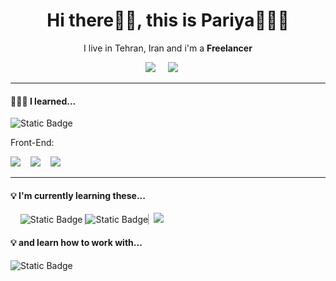 <h1 align='center'> Hi there👋🏻, this is Pariya👩🏻‍💻 </h1>

<p align='center'>
  I live in Tehran, Iran and i'm a <b>Freelancer</b>
</p>

<p align='center'>
  <a href="www.linkedin.com/in/pariya-shamshiri"><img src="https://img.shields.io/badge/linkedin-%230077B5.svg?&style=for-the-badge&logo=linkedin&logoColor=white" /></a>&nbsp;&nbsp;&nbsp;&nbsp;
  <a href="mailto:pariyashamshiri@gmail.com    "><img src="https://img.shields.io/badge/gmail-%23D14836.svg?&style=for-the-badge&logo=gmail&logoColor=white"/></a> &nbsp;&nbsp;&nbsp;&nbsp;
</p>

<hr>

<h4>💁🏻‍♀️ I learned...</h4>

<p><img alt="Static Badge" src="https://img.shields.io/badge/CSharp-239120?style=for-the-badge&logo=csharp&color=rgb(104%2C33%2C122)"> 
  <p>Front-End:</p>
  <img src="https://img.shields.io/badge/html5%20-%23e34f26.svg?&style=for-the-badge&logo=html5&logoColor=white"/> &nbsp;&nbsp;
  <img src="https://img.shields.io/badge/CSS3-1572B6?&style=for-the-badge&logo=css3&logoColor=white"/> &nbsp;&nbsp;
  <img src="https://img.shields.io/badge/JavaScript-F7DF1E?style=for-the-badge&logo=javascript&logoColor=black"/> &nbsp;&nbsp;
</p>
<hr>
<h4>💡 I'm currently learning these...</h4>
<p>&nbsp;&nbsp;&nbsp;&nbsp;<img alt="Static Badge" src="https://img.shields.io/badge/Python-3776AB?style=for-the-badge&logo=python&color=rgb(255%2C212%2C72)">
<img alt="Static Badge" src="https://img.shields.io/badge/jquery-0769AD?style=for-the-badge&logo=jquery&logoColor=rgb(16%2C109%2C175)&color=%23fff" style="border-inline:1px solid gray">&nbsp;&nbsp;<img src="https://img.shields.io/badge/React-20232A?style=for-the-badge&logo=react&logoColor=61DAFB"/></p>
<h4>💡 and learn how to work with...</h4>
<img alt="Static Badge" src="https://img.shields.io/badge/linux-FCC624?style=for-the-badge&logo=linux&color=rgb(115%2C115%2C115)">
